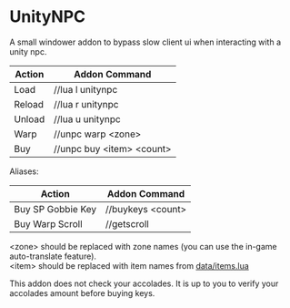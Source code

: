 # UnityNPC
A small windower addon to bypass slow client ui when interacting with a unity npc.

Action                | Addon Command
--------------------- | -----------------------------
Load                  | //lua l unitynpc
Reload                | //lua r unitynpc
Unload                | //lua u unitynpc
Warp                  | //unpc warp \<zone\>
Buy                   | //unpc buy \<item\> \<count\>

Aliases:

Action                | Addon Command
--------------------- | -----------------------------
Buy SP Gobbie Key     | //buykeys \<count\>
Buy Warp Scroll       | //getscroll

\<zone\> should be replaced with zone names (you can use the in-game auto-translate feature).  
\<item\> should be replaced with item names from [data/items.lua](https://github.com/Tny5989/UnityNPC/blob/master/data/items.lua)  

This addon does not check your accolades.  It is up to you to verify your accolades amount before buying keys.
